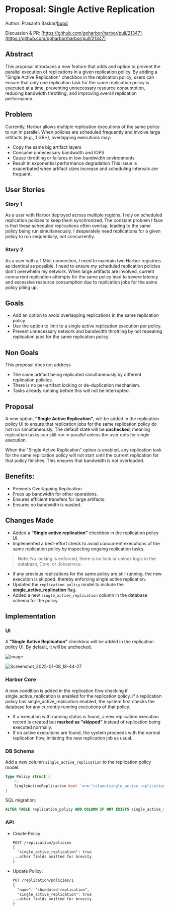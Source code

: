 # Proposal: Single Active Replication

Author: Prasanth Baskar/[bupd](https://github.com/bupd)

Discussion & PR: [https://github.com/goharbor/harbor/pull/21347](https://github.com/goharbor/harbor/pull/21347)

## Abstract

This proposal introduces a new feature that adds and option to prevent the parallel execution of replications in a given replication policy. By adding a "Single Active Replication" checkbox in the replication policy, users can ensure that only one replication task for the same replication policy is executed at a time, preventing unnecessary resource consumption, reducing bandwidth throttling, and improving overall replication performance.

## Problem

Currently, Harbor allows multiple replication executions of the same policy to run in parallel. When policies are scheduled frequently and involve large artifacts (e.g., 1 GB+), overlapping executions may:
- Copy the same big artifact layers
- Consume unnecessary bandwidth and IOPS
- Cause throttling or failures in low-bandwidth environments
- Result in exponential performance degradation
This issue is exacerbated when artifact sizes increase and scheduling intervals are frequent.

## User Stories
### Story 1
As a user with Harbor deployed across multiple regions, I rely on scheduled replication policies to keep them synchronized. The constant problem I face is that these scheduled replications often overlap, leading to the same policy being run simultaneously. I desperately need replications for a given policy to run sequentially, not concurrently.

### Story 2
As a user with a 1 Mbit connection, I need to maintain two Harbor registries as identical as possible. I need to ensure my scheduled replication policies don't overwhelm my network. When large artifacts are involved, current concurrent replication attempts for the same policy lead to severe latency and excessive resource consumption due to replication jobs for the same policy piling up.


## Goals
- Add an option to avoid overlapping replications in the same replication policy.
- Use the option to limit to a single active replication execution per policy.
- Prevent unnecessary network and bandwidth throttling by not repeating replication jobs for the same replication policy.

## Non Goals
This proposal does not address
- The same artifact being replicated simultaneously by different replication policies.
- There is no per-artifact locking or de-duplication mechanism.
- Tasks already running before this will not be interrupted.

## Proposal

A new option, **"Single Active Replication"**, will be added in the replication policy UI to ensure that replication jobs for the same replication policy do not run simultaneously. The default state will be **unchecked**, meaning replication tasks can still run in parallel unless the user opts for single execution.

When the "Single Active Replication" option is enabled, any replication task for the same replication policy will not start until the current replication for that policy finishes. This ensures that bandwidth is not overloaded.


## Benefits:
- Prevents Overlapping Replication.
- Frees up bandwidth for other operations.
- Ensures efficient transfers for large artifacts.
- Ensures no bandwidth is wasted.


## Changes Made

- Added a **"Single active replication"** checkbox in the replication policy UI.
- Implemented a best-effort check to avoid concurrent executions of the same replication policy by inspecting ongoing replication tasks.
> Note: No locking is enforced, there is no lock or unlock logic in the database, Core, or Jobservice.
- if any previous replications for the same policy are still running. the new execution is skipped. thereby enforcing single active replication.
- Updated the `replication policy` model to include the **single_active_replication** flag.
- Added a new `single_active_replication` column in the database schema for the policy.


## Implementation

### UI

A **"Single Active Replication"** checkbox will be added in the replication policy UI. By default, it will be unchecked.

![image](https://github.com/user-attachments/assets/a6d10236-577b-4249-9763-7b8584c2a426)

![Screenshot_2025-01-08_18-44-27](https://github.com/user-attachments/assets/3dcc0d84-68dc-49a1-a51d-b578189cb244)

### Harbor Core
A new condition is added in the replication flow checking if single_active_replication is enabled for the replication policy. if a replication policy has single_active_replication enabled, the system first checks the database for any currently running executions of that policy.
- If a execution with running status is found, a new replication execution record is created  but **marked as "skipped"** instead of replication being executed normally.
- If no active executions are found, the system proceeds with the normal replication flow, initiating the new replication job as usual.


### DB Schema

Add a new column `single_active_replication` to the replication policy model:

```go
type Policy struct {
    // ...
    SingleActiveReplication bool `orm:"column(single_active_replication)"`
}
```

SQL migration:

```sql
ALTER TABLE replication_policy ADD COLUMN IF NOT EXISTS single_active_replication boolean;
```

### API

- Create Policy:

    ```rest
    POST /replication/policies
    {
      "single_active_replication": true
    ...other fields omitted for brevity
    }
    ```

- Update Policy:

    ```rest
    PUT /replication/policies/1
    {
      "name": "shceduled-replication",
      "single_active_replication": true
    ...other fields omitted for brevity
    }
    ```

